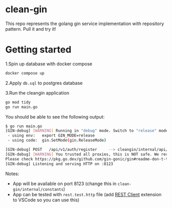 # clean-gin
This repo represents the golang gin service implementation with repository pattern. Pull it and try it!

# Getting started

1.Spin up database with docker compose
```sh
docker compose up
```

2.Apply `db.sql` to postgres database

3.Run the cleangin application
```sh
go mod tidy
go run main.go
```

You should be able to see the following output:

```sh
$ go run main.go
[GIN-debug] [WARNING] Running in "debug" mode. Switch to "release" mode in production.
 - using env:   export GIN_MODE=release
 - using code:  gin.SetMode(gin.ReleaseMode)

[GIN-debug] POST   /api/v1/auth/register     --> cleangin/internal/api/handlers.UserHandler.Register-fm (5 handlers)
[GIN-debug] [WARNING] You trusted all proxies, this is NOT safe. We recommend you to set a value.
Please check https://pkg.go.dev/github.com/gin-gonic/gin#readme-don-t-trust-all-proxies for details.
[GIN-debug] Listening and serving HTTP on :8123
```

Notes: 
- App will be available on port 8123 (change this in `clean-gin/internal/constants`)
- App can be tested with `rest.test.http` file (add [REST Client](https://www.linkedin.com/posts/milos-veljkovic-434271172_for-some-time-ive-been-searching-for-a-activity-7232393991516753920-Lr03?utm_source=share&utm_medium=member_desktop) extension to VSCode so you can use this)

